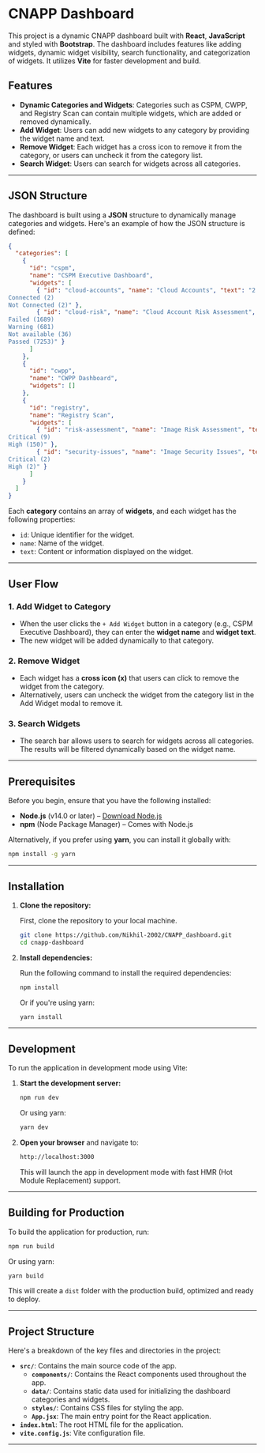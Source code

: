
# CNAPP Dashboard 

This project is a dynamic CNAPP dashboard built with **React**, **JavaScript** and styled with **Bootstrap**. The dashboard includes features like adding widgets, dynamic widget visibility, search functionality, and categorization of widgets. It utilizes **Vite** for faster development and build.

## Features

- **Dynamic Categories and Widgets**: Categories such as CSPM, CWPP, and Registry Scan can contain multiple widgets, which are added or removed dynamically.
- **Add Widget**: Users can add new widgets to any category by providing the widget name and text.
- **Remove Widget**: Each widget has a cross icon to remove it from the category, or users can uncheck it from the category list.
- **Search Widget**: Users can search for widgets across all categories.

---

## JSON Structure

The dashboard is built using a **JSON** structure to dynamically manage categories and widgets. Here's an example of how the JSON structure is defined:

```json
{
  "categories": [
    {
      "id": "cspm",
      "name": "CSPM Executive Dashboard",
      "widgets": [
        { "id": "cloud-accounts", "name": "Cloud Accounts", "text": "2 Total
Connected (2)
Not Connected (2)" },
        { "id": "cloud-risk", "name": "Cloud Account Risk Assessment", "text": "9659 Total
Failed (1689)
Warning (681)
Not available (36)
Passed (7253)" }
      ]
    },
    {
      "id": "cwpp",
      "name": "CWPP Dashboard",
      "widgets": []
    },
    {
      "id": "registry",
      "name": "Registry Scan",
      "widgets": [
        { "id": "risk-assessment", "name": "Image Risk Assessment", "text": "1470 Total Vulnerabilities
Critical (9)
High (150)" },
        { "id": "security-issues", "name": "Image Security Issues", "text": "2 Total Images
Critical (2)
High (2)" }
      ]
    }
  ]
}
```

Each **category** contains an array of **widgets**, and each widget has the following properties:
- `id`: Unique identifier for the widget.
- `name`: Name of the widget.
- `text`: Content or information displayed on the widget.

---

## User Flow

### 1. **Add Widget to Category**
   - When the user clicks the `+ Add Widget` button in a category (e.g., CSPM Executive Dashboard), they can enter the **widget name** and **widget text**.
   - The new widget will be added dynamically to that category.

### 2. **Remove Widget**
   - Each widget has a **cross icon (x)** that users can click to remove the widget from the category.
   - Alternatively, users can uncheck the widget from the category list in the Add Widget modal to remove it.

### 3. **Search Widgets**
   - The search bar allows users to search for widgets across all categories. The results will be filtered dynamically based on the widget name.

---

## Prerequisites

Before you begin, ensure that you have the following installed:

- **Node.js** (v14.0 or later) – [Download Node.js](https://nodejs.org/)
- **npm** (Node Package Manager) – Comes with Node.js

Alternatively, if you prefer using **yarn**, you can install it globally with:

```bash
npm install -g yarn
```

---

## Installation

1. **Clone the repository:**

   First, clone the repository to your local machine.

   ```bash
   git clone https://github.com/Nikhil-2002/CNAPP_dashboard.git
   cd cnapp-dashboard
   ```

2. **Install dependencies:**

   Run the following command to install the required dependencies:

   ```bash
   npm install
   ```

   Or if you're using yarn:

   ```bash
   yarn install
   ```

---

## Development

To run the application in development mode using Vite:

1. **Start the development server:**

   ```bash
   npm run dev
   ```

   Or using yarn:

   ```bash
   yarn dev
   ```

2. **Open your browser** and navigate to:

   ```bash
   http://localhost:3000
   ```

   This will launch the app in development mode with fast HMR (Hot Module Replacement) support.

---

## Building for Production

To build the application for production, run:

```bash
npm run build
```

Or using yarn:

```bash
yarn build
```

This will create a `dist` folder with the production build, optimized and ready to deploy.

---

## Project Structure

Here's a breakdown of the key files and directories in the project:

- **`src/`**: Contains the main source code of the app.
  - **`components/`**: Contains the React components used throughout the app.
  - **`data/`**: Contains static data used for initializing the dashboard categories and widgets.
  - **`styles/`**: Contains CSS files for styling the app.
  - **`App.jsx`**: The main entry point for the React application.
- **`index.html`**: The root HTML file for the application.
- **`vite.config.js`**: Vite configuration file.

---



